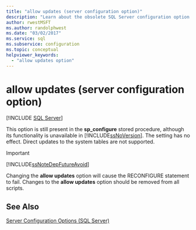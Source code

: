 ```yaml
---
title: "allow updates (server configuration option)"
description: "Learn about the obsolete SQL Server configuration option 'allow updates.' See how using this option will cause RECONFIGURE statements to fail."
author: rwestMSFT
ms.author: randolphwest
ms.date: "03/02/2017"
ms.service: sql
ms.subservice: configuration
ms.topic: conceptual
helpviewer_keywords:
  - "allow updates option"
---
```

# allow updates (server configuration option)
 [!INCLUDE [SQL Server](../../includes/applies-to-version/sqlserver.md)]

  This option is still present in the **sp_configure** stored procedure, although its functionality is unavailable in [!INCLUDE[ssNoVersion](../../includes/ssnoversion-md.md)]. The setting has no effect. Direct updates to the system tables are not supported.  
  
> [!IMPORTANT]  
>  [!INCLUDE[ssNoteDepFutureAvoid](../../includes/ssnotedepfutureavoid-md.md)]  
  
 Changing the **allow updates** option will cause the RECONFIGURE statement to fail. Changes to the **allow updates** option should be removed from all scripts.  
  
## See Also  
 [Server Configuration Options &#40;SQL Server&#41;](../../database-engine/configure-windows/server-configuration-options-sql-server.md)  
  
  
